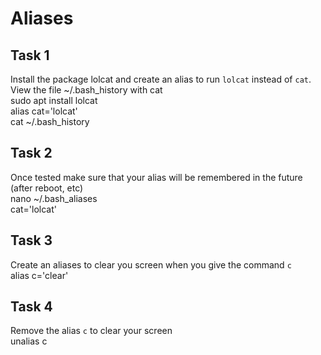 # Aliases

## Task 1
Install the package lolcat and create an alias to run `lolcat` instead of `cat`. View the file ~/.bash_history with cat    
sudo apt install lolcat  
alias cat='lolcat'  
cat ~/.bash_history  

## Task 2
Once tested make sure that your alias will be remembered in the future (after reboot, etc)  
nano ~/.bash_aliases  
cat='lolcat'  

## Task 3
Create an aliases to clear you screen when you give the command `c`  
alias c='clear'  

## Task 4
Remove the alias `c` to clear your screen  
unalias c  
